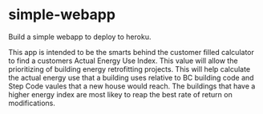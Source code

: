 # simple-webapp
Build a simple webapp to deploy to heroku.

This app is intended to be the smarts behind the customer filled calculator to
find a customers Actual Energy Use Index.   This value will allow the prioritizing of 
building energy retrofitting projects.  This will help calculate the actual energy use 
that a building uses relative to BC building code and Step Code vaules that a new house 
would reach.  The buildings that have a higher energy index are most likey to reap the 
best rate of return on modifications.
